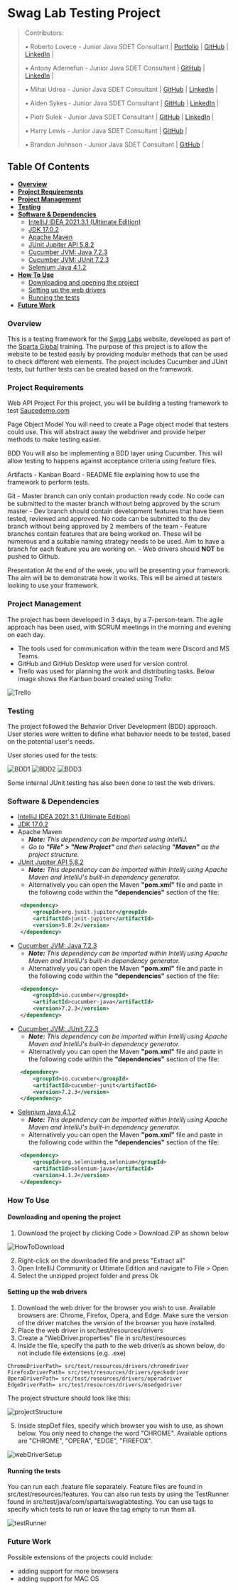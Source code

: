 # Swag Lab Testing Project

> Contributors:
>
> • Roberto Lovece - Junior Java SDET Consultant | [Portfolio](https://robertolovece.github.io/Portfolio-Website/) | [GitHub](https://github.com/RobertoLovece) | [LinkedIn](https://www.linkedin.com/in/roberto-lovece-20abb121a/) |
>
> • Antony Ademefun - Junior Java SDET Consultant | [GitHub](https://github.com/antonya3) | [LinkedIn](https://www.linkedin.com/in/antony-ademefun/) |
>
> • Mihai Udrea - Junior Java SDET Consultant | [GitHub](https://github.com/udreamihai) | [LinkedIn](https://www.linkedin.com/in/mihai-udrea-307885b7/) |
>
> • Aiden Sykes - Junior Java SDET Consultant | [GitHub](https://github.com/AidenSykes1999) | [LinkedIn](https://www.linkedin.com/in/aiden-sykes/) |
>
> • Piotr Sulek - Junior Java SDET Consultant | [GitHub](https://github.com/piotr02) | [LinkedIn](https://www.linkedin.com/in/piotr-sulek/) |
>
> • Harry Lewis - Junior Java SDET Consultant | [GitHub](https://github.com/harrylewis955) |
> 
> • Brandon Johnson - Junior Java SDET Consultant | [GitHub](https://github.com/brandonj987) |
>
>

## **Table Of Contents**
* [**Overview**](#overview)
* [**Project Requirements**](#project-requirements)
* [**Project Management**](#project-management)
* [**Testing**](#testing)
* [**Software & Dependencies**](#software-&-dependencies)
  * [IntelliJ IDEA 2021.3.1 (Ultimate Edition)](#intellij-idea-2021.3.1-(ultimate-edition))
  * [JDK 17.0.2](#[JDK-17.0.2](https://jdk.java.net/17/))
  * [Apache Maven](#software--dependencies/apache-maven)
  * [JUnit Jupiter API 5.8.2](#junit-jupiter-api)
  * [Cucumber JVM: Java 7.2.3](#cucumber-JVM:-Java-7.2.3)
  * [Cucumber JVM: JUnit 7.2.3](#cucumber-JVM:-JUnit-7.2.3)
  * [Selenium Java 4.1.2](#selenium-java-4.1.2)
* [**How To Use**](#how-to-use)
  * [Downloading and opening the project](#downloading-and-opening-the-project)
  * [Setting up the web drivers](#setting-up-the-web-drivers)
  * [Running the tests](#running-the-tests)
* [**Future Work**](#future-work)

### Overview
This is a testing framework for the [Swag Labs](https://www.saucedemo.com/)
website, developed as part of the [Sparta Global](https://www.spartaglobal.com/) 
training. The purpose of this project is to allow the website to be
tested easily by providing modular methods that can be used to check
different web elements. The project includes Cucumber and JUnit tests,
but further tests can be created based on the framework.

### Project Requirements
Web API Project For this project, you will be building a testing framework to test [Saucedemo.com](https://www.saucedemo.com/)

Page Object Model You will need to create a Page object model that testers could use. This will abstract away the webdriver and provide helper methods to make testing easier.

BDD You will also be implementing a BDD layer using Cucumber. This will allow testing to happens against acceptance criteria using feature files.

Artifacts  - Kanban Board - README file explaining how to use the framework to perform tests.

Git - Master branch can only contain production ready code. No code can be submitted to the master branch without being approved by the scrum master - Dev branch should contain development features that have been tested, reviewed and approved. No code can be submitted to the dev branch without being approved by 2 members of the team - Feature branches contain features that are being worked on. These will be numerous and a suitable naming strategy needs to be used. Aim to have a branch for each feature you are working on. - Web drivers should **NOT** be pushed to Github.

Presentation At the end of the week, you will be presenting your framework. The aim will be to demonstrate how it works. This will be aimed at testers looking to use your framework.

### Project Management
The project has been developed in 3 days, by a 7-person-team. The agile approach
has been used, with SCRUM meetings in the morning and evening on each day.

* The tools used for communication within the team were Discord and MS Teams.
* GitHub and GitHub Desktop were used for version control.
* Trello was used for planning the work and distributing tasks.
Below image shows the Kanban board created using Trello:

![Trello](images/trello.png)

### Testing
The project followed the Behavior Driver Development (BDD) approach.
User stories were written to define what behavior needs to be tested, based
on the potential user's needs.

User stories used for the tests:

![BDD1](images/bdd1.png)
![BDD2](images/bdd2.png)
![BDD3](images/bdd3.png)

Some internal JUnit testing has also been done to test the web drivers.

### Software & Dependencies
* [IntelliJ IDEA 2021.3.1 (Ultimate Edition)](https://www.jetbrains.com/idea/download/#section=windows)
* [JDK 17.0.2](https://jdk.java.net/17/)
* Apache Maven
    * _**Note:** This dependency can be imported using IntelliJ._
    * _Go to **"File" > "New Project"** and then selecting **"Maven"** as the project structure._
* [JUnit Jupiter API 5.8.2](https://mvnrepository.com/artifact/org.junit.jupiter/junit-jupiter-api/5.8.2)
  * _**Note:** This dependency can be imported within Intellij using Apache Maven and IntelliJ's built-in dependency generator._
  * Alternatively you can open the Maven **"pom.xml"** file and paste in the following code within the **"dependencies"** section of the file:
```xml
    <dependency>
        <groupId>org.junit.jupiter</groupId>
        <artifactId>junit-jupiter</artifactId>
        <version>5.8.2</version>
    </dependency>
```
* [Cucumber JVM: Java 7.2.3](https://mvnrepository.com/artifact/io.cucumber/cucumber-java/7.2.3)
  * _**Note:** This dependency can be imported within Intellij using Apache Maven and IntelliJ's built-in dependency generator._
  * Alternatively you can open the Maven **"pom.xml"** file and paste in the following code within the **"dependencies"** section of the file:
```xml
    <dependency>
        <groupId>io.cucumber</groupId>
        <artifactId>cucumber-java</artifactId>
        <version>7.2.3</version>
    </dependency> 
```
* [Cucumber JVM: JUnit 7.2.3](https://mvnrepository.com/artifact/io.cucumber/cucumber-java/7.2.3)
  * _**Note:** This dependency can be imported within Intellij using Apache Maven and IntelliJ's built-in dependency generator._
  * Alternatively you can open the Maven **"pom.xml"** file and paste in the following code within the **"dependencies"** section of the file:
```xml
    <dependency>
        <groupId>io.cucumber</groupId>
        <artifactId>cucumber-junit</artifactId>
        <version>7.2.3</version>
    </dependency>
```
* [Selenium Java 4.1.2](https://mvnrepository.com/artifact/org.seleniumhq.selenium/selenium-java/4.1.2)
  * _**Note:** This dependency can be imported within Intellij using Apache Maven and IntelliJ's built-in dependency generator._
  * Alternatively you can open the Maven **"pom.xml"** file and paste in the following code within the **"dependencies"** section of the file:
```xml
    <dependency>
        <groupId>org.seleniumhq.selenium</groupId>
        <artifactId>selenium-java</artifactId>
        <version>4.1.2</version>
    </dependency>
```

### How To Use

#### Downloading and opening the project
1. Download the project by clicking Code > Download ZIP as shown below

![HowToDownload](images/howToDownload.png)

2. Right-click on the downloaded file and press "Extract all"
3. Open IntelliJ Community or Ultimate Edition and navigate to File > Open
4. Select the unzipped project folder and press Ok

#### Setting up the web drivers
1. Download the web driver for the browser you wish to use.
Available browsers are: Chrome, Firefox, Opera, and Edge.
Make sure the version of the driver matches the version
of the browser you have installed.
2. Place the web driver in src/test/resources/drivers
3. Create a "WebDriver.properties" file in src/test/resources
4. Inside the file, specify the path to the web driver/s as shown below, do not include file extensions (e.g. .exe)
```properties
ChromeDriverPath= src/test/resources/drivers/chromedriver
FirefoxDriverPath= src/test/resources/drivers/geckodriver
OperaDriverPath= src/test/resources/drivers/operadriver
EdgeDriverPath= src/test/resources/drivers/msedgedriver
```
The project structure should look like this:

![projectStructure](images/projectStructure.png)

5. Inside stepDef files, specify which browser you wish to use, as shown below.
You only need to change the word "CHROME". Available options are
"CHROME", "OPERA", "EDGE", "FIREFOX".

![webDriverSetup](images/webDriverSetup.png)

#### Running the tests
You can run each .feature file separately. Feature files
are found in src/test/resources/features.
You can also run tests by using the TestRunner found in
src/test/java/com/sparta/swaglabtesting.
You can use tags to specify which tests to run or leave the tag
empty to run them all.

![testRunner](images/testRunner.png)

### Future Work
Possible extensions of the projects could include:
- adding support for more browsers
- adding support for MAC OS
